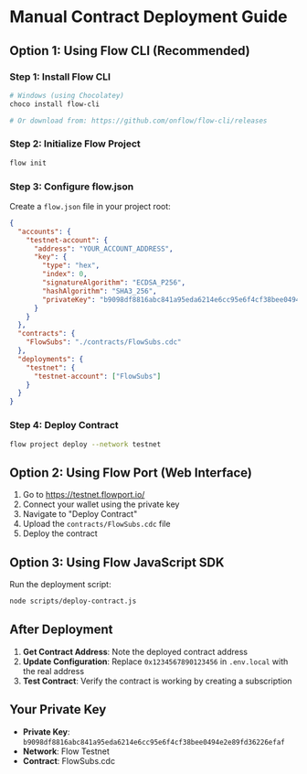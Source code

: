 # Manual Contract Deployment Guide

## Option 1: Using Flow CLI (Recommended)

### Step 1: Install Flow CLI
```bash
# Windows (using Chocolatey)
choco install flow-cli

# Or download from: https://github.com/onflow/flow-cli/releases
```

### Step 2: Initialize Flow Project
```bash
flow init
```

### Step 3: Configure flow.json
Create a `flow.json` file in your project root:

```json
{
  "accounts": {
    "testnet-account": {
      "address": "YOUR_ACCOUNT_ADDRESS",
      "key": {
        "type": "hex",
        "index": 0,
        "signatureAlgorithm": "ECDSA_P256",
        "hashAlgorithm": "SHA3_256",
        "privateKey": "b9098df8816abc841a95eda6214e6cc95e6f4cf38bee0494e2e89fd36226efaf"
      }
    }
  },
  "contracts": {
    "FlowSubs": "./contracts/FlowSubs.cdc"
  },
  "deployments": {
    "testnet": {
      "testnet-account": ["FlowSubs"]
    }
  }
}
```

### Step 4: Deploy Contract
```bash
flow project deploy --network testnet
```

## Option 2: Using Flow Port (Web Interface)

1. Go to https://testnet.flowport.io/
2. Connect your wallet using the private key
3. Navigate to "Deploy Contract"
4. Upload the `contracts/FlowSubs.cdc` file
5. Deploy the contract

## Option 3: Using Flow JavaScript SDK

Run the deployment script:
```bash
node scripts/deploy-contract.js
```

## After Deployment

1. **Get Contract Address**: Note the deployed contract address
2. **Update Configuration**: Replace `0x1234567890123456` in `.env.local` with the real address
3. **Test Contract**: Verify the contract is working by creating a subscription

## Your Private Key
- **Private Key**: `b9098df8816abc841a95eda6214e6cc95e6f4cf38bee0494e2e89fd36226efaf`
- **Network**: Flow Testnet
- **Contract**: FlowSubs.cdc
